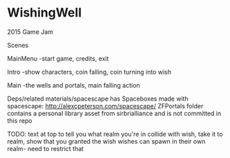 # WishingWell
2015 Game Jam


Scenes

MainMenu
  -start game, credits, exit

Intro
  -show characters, coin falling, coin turning into wish

Main
  -the wells and portals, main falling action

	
Deps/related
	materials/spacescape has Spaceboxes made with spacescape: http://alexcpeterson.com/spacescape/
	ZFPortals folder contains a personal library asset from sirbrialliance and is not committed in this repo




TODO:
text at top to tell you what realm you're in
collide with wish, take it to realm, show that you granted the wish
wishes can spawn in their own realm- need to restrict that

